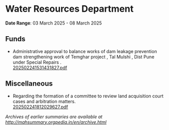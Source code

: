 # Water Resources Department

**Date Range**: 03 March 2025 - 08 March 2025


## Funds
- Administrative approval to balance works of dam leakage prevention  dam strengthening work of Temghar project , Tal Mulshi , Dist  Pune under Special Repairs .\
  [202502241531431827.pdf](https://gr.maharashtra.gov.in/Site/Upload/Government%20Resolutions/English/202502241531431827.pdf)

## Miscellaneous
- Regarding the formation of a committee to review land acquisition court cases and arbitration matters.\
  [202502241812029627.pdf](https://gr.maharashtra.gov.in/Site/Upload/Government%20Resolutions/English/202502241812029627.pdf)


*Archives of earlier summaries are available at http://mahsummary.orgpedia.in/en/archive.html*
